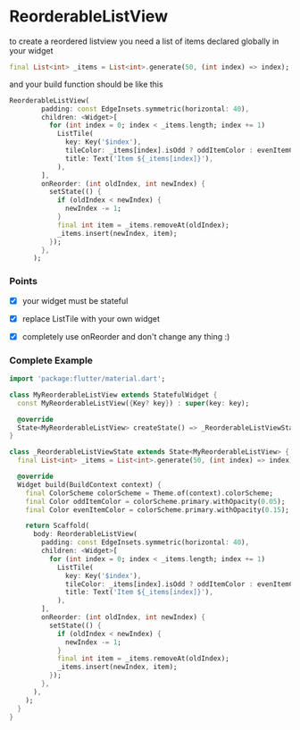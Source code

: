 # ReorderableListView 

to create a reordered listview you need a list of items declared globally in your widget

```dart
final List<int> _items = List<int>.generate(50, (int index) => index);
```

and your build function should be like this

```dart
ReorderableListView(
        padding: const EdgeInsets.symmetric(horizontal: 40),
        children: <Widget>[
          for (int index = 0; index < _items.length; index += 1)
            ListTile(
              key: Key('$index'),
              tileColor: _items[index].isOdd ? oddItemColor : evenItemColor,
              title: Text('Item ${_items[index]}'),
            ),
        ],
        onReorder: (int oldIndex, int newIndex) {
          setState(() {
            if (oldIndex < newIndex) {
              newIndex -= 1;
            }
            final int item = _items.removeAt(oldIndex);
            _items.insert(newIndex, item);
          });
        },
      );
```

### Points

- [x] your widget must be stateful
- [x] replace ListTile with your own widget
- [x] completely use onReorder and don't change any thing :)


### Complete Example

```dart
import 'package:flutter/material.dart';

class MyReorderableListView extends StatefulWidget {
  const MyReorderableListView({Key? key}) : super(key: key);

  @override
  State<MyReorderableListView> createState() => _ReorderableListViewState();
}

class _ReorderableListViewState extends State<MyReorderableListView> {
  final List<int> _items = List<int>.generate(50, (int index) => index);

  @override
  Widget build(BuildContext context) {
    final ColorScheme colorScheme = Theme.of(context).colorScheme;
    final Color oddItemColor = colorScheme.primary.withOpacity(0.05);
    final Color evenItemColor = colorScheme.primary.withOpacity(0.15);

    return Scaffold(
      body: ReorderableListView(
        padding: const EdgeInsets.symmetric(horizontal: 40),
        children: <Widget>[
          for (int index = 0; index < _items.length; index += 1)
            ListTile(
              key: Key('$index'),
              tileColor: _items[index].isOdd ? oddItemColor : evenItemColor,
              title: Text('Item ${_items[index]}'),
            ),
        ],
        onReorder: (int oldIndex, int newIndex) {
          setState(() {
            if (oldIndex < newIndex) {
              newIndex -= 1;
            }
            final int item = _items.removeAt(oldIndex);
            _items.insert(newIndex, item);
          });
        },
      ),
    );
  }
}

```



